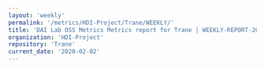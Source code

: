 ```yaml
---
layout: 'weekly'
permalink: '/metrics/HDI-Project/Trane/WEEKLY/'
title: 'DAI Lab OSS Metrics Metrics report for Trane | WEEKLY-REPORT-2020-02-02'
organization: 'HDI-Project'
repository: 'Trane'
current_date: '2020-02-02'
---
```

